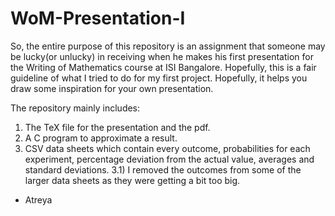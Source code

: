 # WoM-Presentation-I

So, the entire purpose of this repository is an assignment that someone may be lucky(or unlucky) in receiving when he makes his first presentation for
the Writing of Mathematics course at ISI Bangalore. Hopefully, this is a fair guideline of what I tried to do for my first project. Hopefully, it helps you
draw some inspiration for your own presentation.

The repository mainly includes:
1) The TeX file for the presentation and the pdf.
2) A C program to approximate a result.
3) CSV data sheets which contain every outcome, probabilities for each experiment, percentage deviation from the actual value, averages and standard deviations.
    3.1) I removed the outcomes from some of the larger data sheets as they were getting a bit too big.

- Atreya
